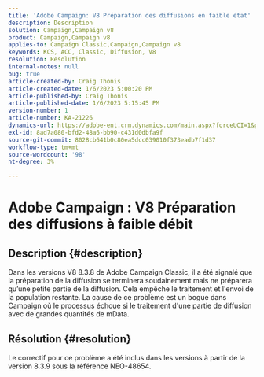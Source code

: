 ```yaml
---
title: 'Adobe Campaign: V8 Préparation des diffusions en faible état'
description: Description
solution: Campaign,Campaign v8
product: Campaign,Campaign v8
applies-to: Campaign Classic,Campaign,Campaign v8
keywords: KCS, ACC, Classic, Diffusion, V8
resolution: Resolution
internal-notes: null
bug: true
article-created-by: Craig Thonis
article-created-date: 1/6/2023 5:00:20 PM
article-published-by: Craig Thonis
article-published-date: 1/6/2023 5:15:45 PM
version-number: 1
article-number: KA-21226
dynamics-url: https://adobe-ent.crm.dynamics.com/main.aspx?forceUCI=1&pagetype=entityrecord&etn=knowledgearticle&id=dea8e698-e38d-ed11-81ac-6045bd006149
exl-id: 8ad7a080-bfd2-48a6-bb90-c431d0dbfa9f
source-git-commit: 8028cb641b0c80ea5dcc039010f373eadb7f1d37
workflow-type: tm+mt
source-wordcount: '98'
ht-degree: 3%

---
```


# Adobe Campaign : V8 Préparation des diffusions à faible débit

## Description {#description}


Dans les versions V8 8.3.8 de Adobe Campaign Classic, il a été signalé que la préparation de la diffusion se terminera soudainement mais ne préparera qu’une petite partie de la diffusion. Cela empêche le traitement et l&#39;envoi de la population restante. La cause de ce problème est un bogue dans Campaign où le processus échoue si le traitement d&#39;une partie de diffusion avec de grandes quantités de mData.


## Résolution {#resolution}


Le correctif pour ce problème a été inclus dans les versions à partir de la version 8.3.9 sous la référence NEO-48654.
